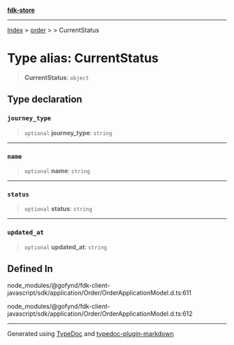 [**fdk-store**](../../../README.md)
***

[Index](../../../API.md) > [order](../../README.md) > [<internal>](../README.md) > CurrentStatus

# Type alias: CurrentStatus

> **CurrentStatus**: `object`

## Type declaration

### `journey_type`

> `optional` **journey\_type**: `string`

***

### `name`

> `optional` **name**: `string`

***

### `status`

> `optional` **status**: `string`

***

### `updated_at`

> `optional` **updated\_at**: `string`

## Defined In

node\_modules/@gofynd/fdk-client-javascript/sdk/application/Order/OrderApplicationModel.d.ts:611

node\_modules/@gofynd/fdk-client-javascript/sdk/application/Order/OrderApplicationModel.d.ts:612

***
Generated using [TypeDoc](https://typedoc.org/) and [typedoc-plugin-markdown](https://www.npmjs.com/package/typedoc-plugin-markdown)
